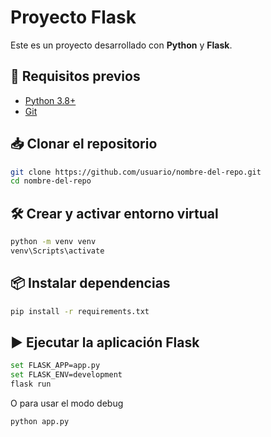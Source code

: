# Proyecto Flask  

Este es un proyecto desarrollado con **Python** y **Flask**.  

## 🚀 Requisitos previos  
- [Python 3.8+](https://www.python.org/downloads/)  
- [Git](https://git-scm.com/)  

## 📥 Clonar el repositorio  
```bash
git clone https://github.com/usuario/nombre-del-repo.git
cd nombre-del-repo
```

## 🛠 Crear y activar entorno virtual

```bash
python -m venv venv
venv\Scripts\activate
```

## 📦 Instalar dependencias
```bash
pip install -r requirements.txt
```
## ▶️ Ejecutar la aplicación Flask

```bash
set FLASK_APP=app.py
set FLASK_ENV=development
flask run 
```

O para usar el modo debug

```bash
python app.py
```
